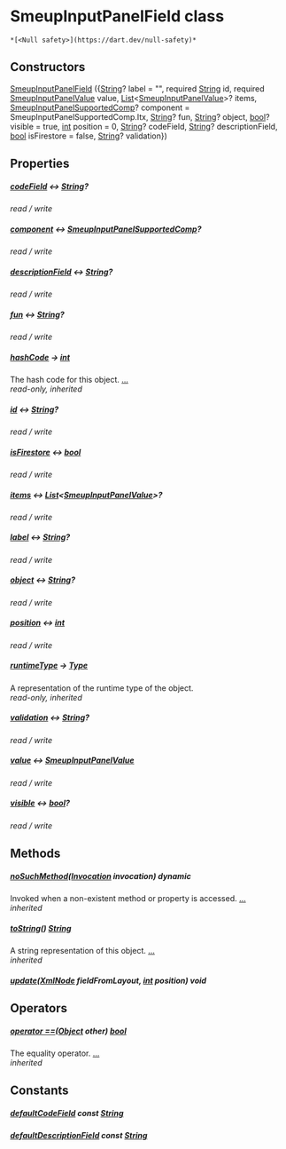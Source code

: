 


# SmeupInputPanelField class






    *[<Null safety>](https://dart.dev/null-safety)*






## Constructors

[SmeupInputPanelField](../smeup_models_widgets_smeup_input_panel_value/SmeupInputPanelField/SmeupInputPanelField.md) ({[String](https://api.flutter.dev/flutter/dart-core/String-class.html)? label = "", required [String](https://api.flutter.dev/flutter/dart-core/String-class.html) id, required [SmeupInputPanelValue](../smeup_models_widgets_smeup_input_panel_value/SmeupInputPanelValue-class.md) value, [List](https://api.flutter.dev/flutter/dart-core/List-class.html)&lt;[SmeupInputPanelValue](../smeup_models_widgets_smeup_input_panel_value/SmeupInputPanelValue-class.md)>? items, [SmeupInputPanelSupportedComp](../smeup_models_widgets_smeup_input_panel_value/SmeupInputPanelSupportedComp.md)? component = SmeupInputPanelSupportedComp.Itx, [String](https://api.flutter.dev/flutter/dart-core/String-class.html)? fun, [String](https://api.flutter.dev/flutter/dart-core/String-class.html)? object, [bool](https://api.flutter.dev/flutter/dart-core/bool-class.html)? visible = true, [int](https://api.flutter.dev/flutter/dart-core/int-class.html) position = 0, [String](https://api.flutter.dev/flutter/dart-core/String-class.html)? codeField, [String](https://api.flutter.dev/flutter/dart-core/String-class.html)? descriptionField, [bool](https://api.flutter.dev/flutter/dart-core/bool-class.html) isFirestore = false, [String](https://api.flutter.dev/flutter/dart-core/String-class.html)? validation})

    


## Properties

##### [codeField](../smeup_models_widgets_smeup_input_panel_value/SmeupInputPanelField/codeField.md) &#8596; [String](https://api.flutter.dev/flutter/dart-core/String-class.html)?



   
_read / write_



##### [component](../smeup_models_widgets_smeup_input_panel_value/SmeupInputPanelField/component.md) &#8596; [SmeupInputPanelSupportedComp](../smeup_models_widgets_smeup_input_panel_value/SmeupInputPanelSupportedComp.md)?



   
_read / write_



##### [descriptionField](../smeup_models_widgets_smeup_input_panel_value/SmeupInputPanelField/descriptionField.md) &#8596; [String](https://api.flutter.dev/flutter/dart-core/String-class.html)?



   
_read / write_



##### [fun](../smeup_models_widgets_smeup_input_panel_value/SmeupInputPanelField/fun.md) &#8596; [String](https://api.flutter.dev/flutter/dart-core/String-class.html)?



   
_read / write_



##### [hashCode](https://api.flutter.dev/flutter/dart-core/Object/hashCode.html) &#8594; [int](https://api.flutter.dev/flutter/dart-core/int-class.html)



The hash code for this object. [...](https://api.flutter.dev/flutter/dart-core/Object/hashCode.html)  
_read-only, inherited_



##### [id](../smeup_models_widgets_smeup_input_panel_value/SmeupInputPanelField/id.md) &#8596; [String](https://api.flutter.dev/flutter/dart-core/String-class.html)?



   
_read / write_



##### [isFirestore](../smeup_models_widgets_smeup_input_panel_value/SmeupInputPanelField/isFirestore.md) &#8596; [bool](https://api.flutter.dev/flutter/dart-core/bool-class.html)



   
_read / write_



##### [items](../smeup_models_widgets_smeup_input_panel_value/SmeupInputPanelField/items.md) &#8596; [List](https://api.flutter.dev/flutter/dart-core/List-class.html)&lt;[SmeupInputPanelValue](../smeup_models_widgets_smeup_input_panel_value/SmeupInputPanelValue-class.md)>?



   
_read / write_



##### [label](../smeup_models_widgets_smeup_input_panel_value/SmeupInputPanelField/label.md) &#8596; [String](https://api.flutter.dev/flutter/dart-core/String-class.html)?



   
_read / write_



##### [object](../smeup_models_widgets_smeup_input_panel_value/SmeupInputPanelField/object.md) &#8596; [String](https://api.flutter.dev/flutter/dart-core/String-class.html)?



   
_read / write_



##### [position](../smeup_models_widgets_smeup_input_panel_value/SmeupInputPanelField/position.md) &#8596; [int](https://api.flutter.dev/flutter/dart-core/int-class.html)



   
_read / write_



##### [runtimeType](https://api.flutter.dev/flutter/dart-core/Object/runtimeType.html) &#8594; [Type](https://api.flutter.dev/flutter/dart-core/Type-class.html)



A representation of the runtime type of the object.   
_read-only, inherited_



##### [validation](../smeup_models_widgets_smeup_input_panel_value/SmeupInputPanelField/validation.md) &#8596; [String](https://api.flutter.dev/flutter/dart-core/String-class.html)?



   
_read / write_



##### [value](../smeup_models_widgets_smeup_input_panel_value/SmeupInputPanelField/value.md) &#8596; [SmeupInputPanelValue](../smeup_models_widgets_smeup_input_panel_value/SmeupInputPanelValue-class.md)



   
_read / write_



##### [visible](../smeup_models_widgets_smeup_input_panel_value/SmeupInputPanelField/visible.md) &#8596; [bool](https://api.flutter.dev/flutter/dart-core/bool-class.html)?



   
_read / write_




## Methods

##### [noSuchMethod](https://api.flutter.dev/flutter/dart-core/Object/noSuchMethod.html)([Invocation](https://api.flutter.dev/flutter/dart-core/Invocation-class.html) invocation) dynamic



Invoked when a non-existent method or property is accessed. [...](https://api.flutter.dev/flutter/dart-core/Object/noSuchMethod.html)  
_inherited_



##### [toString](https://api.flutter.dev/flutter/dart-core/Object/toString.html)() [String](https://api.flutter.dev/flutter/dart-core/String-class.html)



A string representation of this object. [...](https://api.flutter.dev/flutter/dart-core/Object/toString.html)  
_inherited_



##### [update](../smeup_models_widgets_smeup_input_panel_value/SmeupInputPanelField/update.md)([XmlNode](https://pub.dev/documentation/xml/5.3.1/xml/XmlNode-class.html) fieldFromLayout, [int](https://api.flutter.dev/flutter/dart-core/int-class.html) position) void



   





## Operators

##### [operator ==](https://api.flutter.dev/flutter/dart-core/Object/operator_equals.html)([Object](https://api.flutter.dev/flutter/dart-core/Object-class.html) other) [bool](https://api.flutter.dev/flutter/dart-core/bool-class.html)



The equality operator. [...](https://api.flutter.dev/flutter/dart-core/Object/operator_equals.html)  
_inherited_






## Constants

##### [defaultCodeField](../smeup_models_widgets_smeup_input_panel_value/SmeupInputPanelField/defaultCodeField-constant.md) const [String](https://api.flutter.dev/flutter/dart-core/String-class.html)



   




##### [defaultDescriptionField](../smeup_models_widgets_smeup_input_panel_value/SmeupInputPanelField/defaultDescriptionField-constant.md) const [String](https://api.flutter.dev/flutter/dart-core/String-class.html)



   









